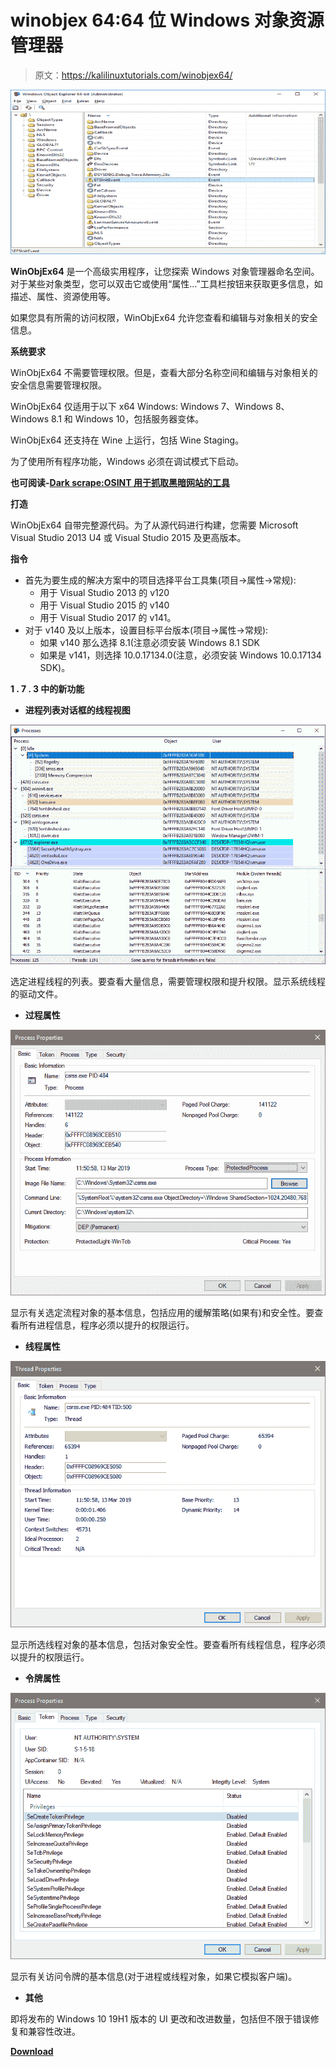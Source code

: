 # winobjex 64:64 位 Windows 对象资源管理器

> 原文：<https://kalilinuxtutorials.com/winobjex64/>

[![WinObjEx64 : Windows Object Explorer 64-bit](img/ea6745bd0a221fa8e4f81157f8c5fc39.png "WinObjEx64 : Windows Object Explorer 64-bit")](https://1.bp.blogspot.com/-jDddM61x4Fk/XSZBTGrhC5I/AAAAAAAABTY/REf9sgp-OJE4Lo0dgXxiT0onlPnOPRsxgCLcBGAs/s1600/WinObjEx64%2B%25281%2529.png)

**WinObjEx64** 是一个高级实用程序，让您探索 Windows 对象管理器命名空间。对于某些对象类型，您可以双击它或使用“属性…”工具栏按钮来获取更多信息，如描述、属性、资源使用等。

如果您具有所需的访问权限，WinObjEx64 允许您查看和编辑与对象相关的安全信息。

**系统要求**

WinObjEx64 不需要管理权限。但是，查看大部分名称空间和编辑与对象相关的安全信息需要管理权限。

WinObjEx64 仅适用于以下 x64 Windows: Windows 7、Windows 8、Windows 8.1 和 Windows 10，包括服务器变体。

WinObjEx64 还支持在 Wine 上运行，包括 Wine Staging。

为了使用所有程序功能，Windows 必须在调试模式下启动。

**也可阅读-[Dark scrape:OSINT 用于抓取黑暗网站的工具](https://kalilinuxtutorials.com/darkscrape/)**

**打造**

WinObjEx64 自带完整源代码。为了从源代码进行构建，您需要 Microsoft Visual Studio 2013 U4 或 Visual Studio 2015 及更高版本。

**指令**

*   首先为要生成的解决方案中的项目选择平台工具集(项目->属性->常规):
    *   用于 Visual Studio 2013 的 v120
    *   用于 Visual Studio 2015 的 v140
    *   用于 Visual Studio 2017 的 v141。
*   对于 v140 及以上版本，设置目标平台版本(项目->属性->常规):
    *   如果 v140 那么选择 8.1(注意必须安装 Windows 8.1 SDK
    *   如果是 v141，则选择 10.0.17134.0(注意，必须安装 Windows 10.0.17134 SDK)。

**1 . 7 . 3 中的新功能**

*   **进程列表对话框的线程视图**

![](img/ed4a6da4bd404b894c5842de0d33449d.png)

选定进程线程的列表。要查看大量信息，需要管理权限和提升权限。显示系统线程的驱动文件。

*   **过程属性**

![](img/6d9eaf3bcf8d3737712898226c0f10fc.png)

显示有关选定流程对象的基本信息，包括应用的缓解策略(如果有)和安全性。要查看所有进程信息，程序必须以提升的权限运行。

*   **线程属性**

![](img/441b00e93859abb9e87e4d5cddc54dad.png)

显示所选线程对象的基本信息，包括对象安全性。要查看所有线程信息，程序必须以提升的权限运行。

*   **令牌属性**

![](img/515726cee2892ffd05f6e1adf5b6b3d0.png)

显示有关访问令牌的基本信息(对于进程或线程对象，如果它模拟客户端)。

*   **其他**

即将发布的 Windows 10 19H1 版本的 UI 更改和改进数量，包括但不限于错误修复和兼容性改进。

[**Download**](https://github.com/hfiref0x/WinObjEx64)